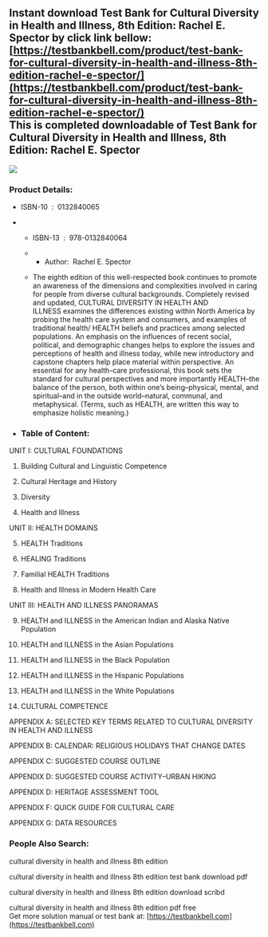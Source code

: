 Instant download **Test Bank for Cultural Diversity in Health and Illness, 8th Edition: Rachel E. Spector** by click link bellow:  
[https://testbankbell.com/product/test-bank-for-cultural-diversity-in-health-and-illness-8th-edition-rachel-e-spector/](https://testbankbell.com/product/test-bank-for-cultural-diversity-in-health-and-illness-8th-edition-rachel-e-spector/)  
This is completed downloadable of Test Bank for Cultural Diversity in Health and Illness, 8th Edition: Rachel E. Spector
------------------------------------------------------------------------------------------------------------------------


![](https://testbankbell.com/wp-content/uploads/2023/05/cultural-diversity-in-health-and-illness-rachel-e-spector-8th-tb.jpg)
### Product Details:


* ISBN-10 ‏ : ‎ 0132840065
* * ISBN-13 ‏ : ‎ 978-0132840064
  * * Author:  Rachel E. Spector
   
  * The eighth edition of this well-respected book continues to promote an awareness of the dimensions and complexities involved in caring for people from diverse cultural backgrounds. Completely revised and updated, CULTURAL DIVERSITY IN HEALTH AND ILLNESS examines the differences existing within North America by probing the health care system and consumers, and examples of traditional health/ HEALTH beliefs and practices among selected populations. An emphasis on the influences of recent social, political, and demographic changes helps to explore the issues and perceptions of health and illness today, while new introductory and capstone chapters help place material within perspective. An essential for any health-care professional, this book sets the standard for cultural perspectives and more importantly HEALTH–the balance of the person, both within one’s being–physical, mental, and spiritual–and in the outside world–natural, communal, and metaphysical. (Terms, such as HEALTH, are written this way to emphasize holistic meaning.)
 
* ### Table of Content:

UNIT I: CULTURAL FOUNDATIONS


1. Building Cultural and Linguistic Competence

2. Cultural Heritage and History

3. Diversity

4. Health and Illness

UNIT II: HEALTH DOMAINS


5. HEALTH Traditions

6. HEALING Traditions

7. Familial HEALTH Traditions

8. Health and Illness in Modern Health Care

UNIT III: HEALTH AND ILLNESS PANORAMAS


9. HEALTH and ILLNESS in the American Indian and Alaska Native Population

10. HEALTH and ILLNESS in the Asian Populations

11. HEALTH and ILLNESS in the Black Population

12. HEALTH and ILLNESS in the Hispanic Populations

13. HEALTH and ILLNESS in the White Populations

14. CULTURAL COMPETENCE

APPENDIX A: SELECTED KEY TERMS RELATED TO CULTURAL DIVERSITY IN HEALTH AND ILLNESS


APPENDIX B: CALENDAR: RELIGIOUS HOLIDAYS THAT CHANGE DATES


APPENDIX C: SUGGESTED COURSE OUTLINE


APPENDIX D: SUGGESTED COURSE ACTIVITY–URBAN HIKING


APPENDIX D: HERITAGE ASSESSMENT TOOL


APPENDIX F: QUICK GUIDE FOR CULTURAL CARE


APPENDIX G: DATA RESOURCES



 ### People Also Search:


 cultural diversity in health and illness 8th edition

 cultural diversity in health and illness 8th edition test bank download pdf

 cultural diversity in health and illness 8th edition download scribd

 cultural diversity in health and illness 8th edition pdf free  
  Get more solution manual or test bank at: [https://testbankbell.com](https://testbankbell.com)

